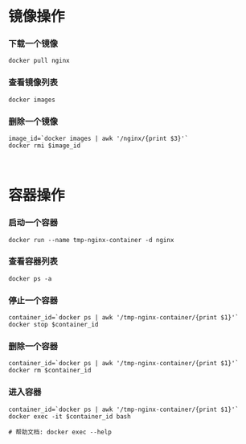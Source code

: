 # 镜像操作
### 下载一个镜像
```shell
docker pull nginx
```

### 查看镜像列表
```shell
docker images
```

### 删除一个镜像
```shell
image_id=`docker images | awk '/nginx/{print $3}'`
docker rmi $image_id
```

&nbsp;  
# 容器操作
### 启动一个容器
```shell
docker run --name tmp-nginx-container -d nginx
```


### 查看容器列表
```shell
docker ps -a
```


### 停止一个容器
```shell
container_id=`docker ps | awk '/tmp-nginx-container/{print $1}'`
docker stop $container_id
```

### 删除一个容器
```shell
container_id=`docker ps | awk '/tmp-nginx-container/{print $1}'`
docker rm $container_id
```

### 进入容器
```shell
container_id=`docker ps | awk '/tmp-nginx-container/{print $1}'`
docker exec -it $container_id bash

# 帮助文档: docker exec --help
```